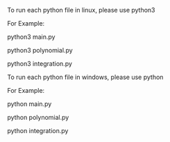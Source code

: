 To run each python file in linux, please use python3

For Example:

python3 main.py

python3 polynomial.py

python3 integration.py

To run each python file in windows, please use python

For Example:

python main.py

python polynomial.py

python integration.py


